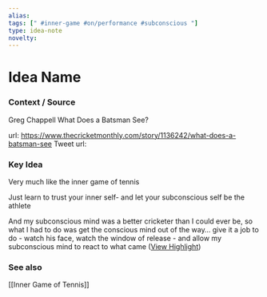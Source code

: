 ```yaml
---
alias: 
tags: [" #inner-game #on/performance #subconscious "]
type: idea-note
novelty: 
---
```

# Idea Name

### Context / Source
Greg Chappell
What Does a Batsman See?

url: https://www.thecricketmonthly.com/story/1136242/what-does-a-batsman-see
Tweet url: 

### Key Idea

Very much like the inner game of tennis

Just learn to trust your inner self- and let your subconscious self be the athlete

And my subconscious mind was a better cricketer than I could ever be, so what I had to do was get the conscious mind out of the way… give it a job to do - watch his face, watch the window of release - and allow my subconscious mind to react to what came ([View Highlight](https://instapaper.com/read/1521023133/20067611))

### See also
[[Inner Game of Tennis]]